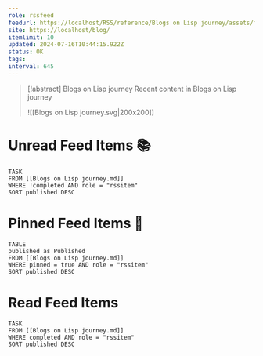 ```yaml
---
role: rssfeed
feedurl: https://localhost/RSS/reference/Blogs on Lisp journey/assets/feed.xml
site: https://localhost/blog/
itemlimit: 10
updated: 2024-07-16T10:44:15.922Z
status: OK
tags: 
interval: 645
---
```

> [!abstract] Blogs on Lisp journey
> Recent content in Blogs on Lisp journey
>
> ![[Blogs on Lisp journey.svg|200x200]]
# Unread Feed Items 📚
~~~dataview
TASK
FROM [[Blogs on Lisp journey.md]]
WHERE !completed AND role = "rssitem"
SORT published DESC
~~~

# Pinned Feed Items 📌
~~~dataview
TABLE
published as Published
FROM [[Blogs on Lisp journey.md]]
WHERE pinned = true AND role = "rssitem"
SORT published DESC
~~~

# Read Feed Items
~~~dataview
TASK
FROM [[Blogs on Lisp journey.md]]
WHERE completed AND role = "rssitem"
SORT published DESC
~~~